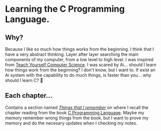# Learning the C Programming Language. 

## Why?
Because I like so much how things works from the beginning. I think that I have a very abstract thinking. Layer after layer
searching the main components of my computer, from a low level to high level. I was inspired from [Teach Yourself Computer Science](https://teachyourselfcs.com/).
I was scared by Ai... should I learn how things work from the beginning? I don't know, but I want to. If exist an Ai system 
with the capability to do much things, is faster than you... why should I learn C? 🤔

## Each chapter... 
Contains a section named [_Things that I remember_](https://github.com/elohimgv/c_prgramming_language/blob/main/chapter_1/chapter%201) on where I recall the chapter reading from the book [C Programming Language](https://www.oreilly.com/library/view/c-programming-language/9780133086249/). Maybe my memory remember wrong things from the book, but I want to prove my memory and do the necesary updates when I checking my notes.


